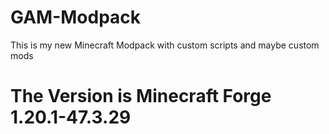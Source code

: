 # GAM-Modpack
This is my new Minecraft Modpack with custom scripts and maybe custom mods 
# The Version is Minecraft Forge 1.20.1-47.3.29
